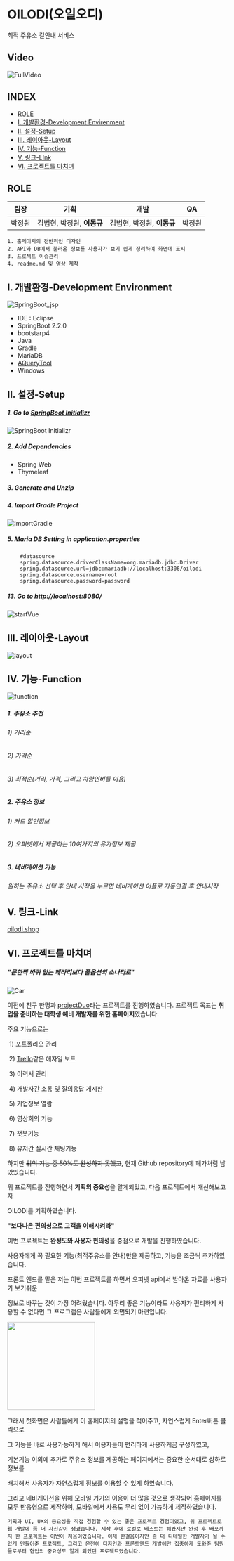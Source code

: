 # OILODI(오일오디)
 최적 주유소 길안내 서비스

## Video
![FullVideo](/md_pic/fullVideo.gif)

## INDEX

+ [ROLE](#ROLE)
+ [I. 개발환경-Development Envirenment](#I-개발환경-Development-Environment)
+ [II. 설정-Setup](#II-설정-Setup)
+ [III. 레이아웃-Layout](#III-레이아웃-Layout)
+ [IV. 기능-Function](#IV-기능-Function)
+ [V. 링크-LInk](#V-링크-Link)
+ [VI. 프로젝트를 마치며](#VI-프로젝트를-마치며)



## ROLE

| 팀장   | 기획                       | 개발                       | QA     |
| ------ | -------------------------- | -------------------------- | ------ |
| 박정원 | 김범현, 박정원, **이동규** | 김범현, 박정원, **이동규** | 박정원 |

```
1. 홈페이지의 전반적인 디자인
2. API와 DB에서 불러온 정보를 사용자가 보기 쉽게 정리하여 화면에 표시
3. 프로젝트 이슈관리
4. readme.md 및 영상 제작
```





## I. 개발환경-Development Environment

![SpringBoot_jsp](md_pic/springBoot_jsp.png)

+ IDE : Eclipse
+ SpringBoot 2.2.0
+ bootstarp4
+ Java
+ Gradle
+ MariaDB
+ [AQueryTool](http://aquerytool.com/)
+ Windows



## II. 설정-Setup

##### 1. Go to [SpringBoot Initializr](https://start.spring.io/)

![SpringBoot Initializr](md_pic/springInitializer.png)

##### 2. Add Dependencies

+ Spring Web
+ Thymeleaf

##### 3. Generate and Unzip

##### 4. Import Gradle Project 

![importGradle](md_pic/importGradle.png)

##### 5. Maria DB Setting in application.properties

```
    #datasource
    spring.datasource.driverClassName=org.mariadb.jdbc.Driver
    spring.datasource.url=jdbc:mariadb://localhost:3306/oilodi
    spring.datasource.username=root
    spring.datasource.password=password
```

##### 13. Go to http://localhost:8080/

![startVue](md_pic/startSpringboot.png)



## III. 레이아웃-Layout

![layout](/md_pic/layout.gif)


## IV. 기능-Function

![function](/md_pic/function.gif)



##### 1. 주유소 추천

###### 			     1) 거리순

###### 			     2) 가격순

###### 		     3) 최적순(거리, 가격, 그리고 차량연비를 이용)



##### 2. 주유소 정보

###### 	     1) 카드 할인정보

###### 	     2) 오피넷에서 제공하는 10여가지의 유가정보 제공 



##### 3. 네비게이션 기능

###### 	     원하는 주유소 선택 후 안내 시작을 누르면 네비게이션 어플로 자동연결 후 안내시작





## V. 링크-Link

[oilodi.shop](http://pjtoilodi.herokuapp.com/)



## VI. 프로젝트를 마치며

##### "문한짝 바퀴 없는 페라리보다 풀옵션의 소나타로"

![Car](/md_pic/Car.png)

이전에 친구 한명과 [projectDuo](https://github.com/Jungwon0110/projectDuo)라는 프로젝트를  진행하였습니다. 프로젝트 목표는 **취업을 준비하는 대학생 예비 개발자를 위한 홈페이지**였습니다. 

주요 기능으로는

​	1) 포트폴리오 관리

​	2) [Trello](https://trello.com/)같은 애자일 보드

​	3) 이력서 관리

​	4) 개발자간 소통 및 질의응답 게시판

​	5) 기업정보 열람

​	6) 영상회의 기능

​	7) 챗봇기능 

​	8) 유저간 실시간 채팅기능

하지만 ~~위의 기능 중 50%도 완성하지 못했고~~, 현재 Github repository에 폐가처럼 남았있습니다.

위 프로젝트를 진행하면서 **기획의 중요성**을 알게되었고, 다음 프로젝트에서 개선해보고자 

OILODI를 기획하였습니다.



**"보다나은 편의성으로 고객을 이해시켜라"**

이번 프로젝트는 **완성도와 사용자 편의성**을 중점으로 개발을 진행하였습니다.

사용자에게 꼭 필요한 기능(최적주유소를 안내)만을 제공하고, 기능을 조금씩 추가하였습니다.

프론트 엔드를 맡은 저는 이번 프로젝트를 하면서 오피넷 api에서 받아온 자료를 사용자가 보기쉬운

정보로 바꾸는 것이 가장 어려웠습니다. 아무리 좋은 기능이라도 사용자가 편리하게 사용할 수 없다면 그 프로그램은 사람들에게 외면되기 마련입니다.

<img src="/md_pic/mainPage.png" style="width:200px">

그래서 첫화면은 사람들에게 이 홈페이지의 설명을 적어주고, 자연스럽게 Enter버튼 클릭으로

그 기능을 바로 사용가능하게 해서 이용자들이 편리하게 사용하게끔 구성하였고, 

기본기능 이외에 추가로 주유소 정보를 제공하는 페이지에서는 중요한 순서대로 상하로 정보를

배치해서 사용자가 자연스럽게 정보를 이용할 수 있게 하였습니다. 

그리고 네비게이션을 위해 모바일 기기의 이용이 더 많을 것으로 생각되어 홈페이지를 모두 반응형으로 제작하여, 모바일에서 사용도 무리 없이 가능하게 제작하였습니다.



```
기획과 UI, UX의 중요성을 직접 경험할 수 있는 좋은 프로젝트 경험이었고, 위 프로젝트로 웹 개발에 좀 더 자신감이 생겼습니다. 제작 후에 로컬로 테스트는 해봤지만 완성 후 배포까지 한 프로젝트는 이번이 처음이었습니다. 이제 한걸음이지만 좀 더 디테일한 개발자가 될 수있게 만들어준 프로젝트, 그리고 온전히 디자인과 프론트엔드 개발에만 집중하게 도와준 팀원들로부터 협업의 중요성도 알게 되었던 프로젝트였습니다.  
```



